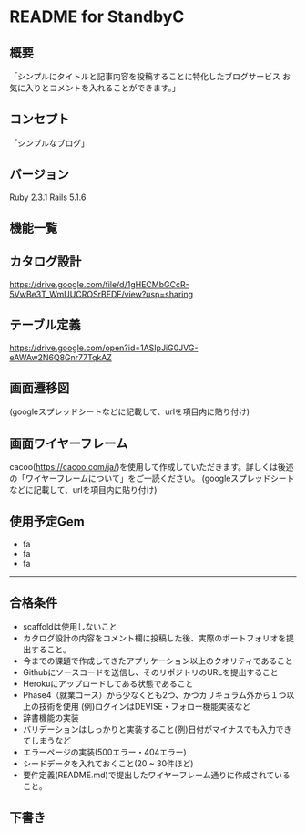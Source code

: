 
# README for StandbyC

## 概要
「シンプルにタイトルと記事内容を投稿することに特化したブログサービス お気に入りとコメントを入れることができます。」

## コンセプト
「シンプルなブログ」

## バージョン
Ruby 2.3.1 Rails 5.1.6

## 機能一覧

## カタログ設計
https://drive.google.com/file/d/1gHECMbGCcR-5VwBe3T_WmUUCROSrBEDF/view?usp=sharing

## テーブル定義
https://drive.google.com/open?id=1ASIpJiG0JVG-eAWAw2N6Q8Gnr77TqkAZ

## 画面遷移図
(googleスプレッドシートなどに記載して、urlを項目内に貼り付け)

## 画面ワイヤーフレーム
  cacoo(https://cacoo.com/ja/)を使用して作成していただきます。詳しくは後述の「ワイヤーフレームについて」をご一読ください。
  (googleスプレッドシートなどに記載して、urlを項目内に貼り付け)

## 使用予定Gem
- fa
- fa
- fa

***

## 合格条件
- scaffoldは使用しないこと
- カタログ設計の内容をコメント欄に投稿した後、実際のポートフォリオを提出すること。
- 今までの課題で作成してきたアプリケーション以上のクオリティであること
- Githubにソースコードを送信し、そのリポジトリのURLを提出すること
- Herokuにアップロードしてある状態であること
- Phase4（就業コース）から少なくとも2つ、かつカリキュラム外から１つ以上の技術を使用 (例)ログインはDEVISE・フォロー機能実装など
- 辞書機能の実装
- バリデーションはしっかりと実装すること(例)日付がマイナスでも入力できてしまうなど
- エラーページの実装(500エラー・404エラー)
- シードデータを入れておくこと(20 ~ 30件ほど)
- 要件定義(README.md)で提出したワイヤーフレーム通りに作成されていること。

## 下書き

